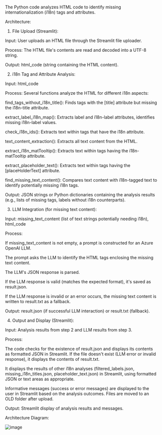 The Python code analyzes HTML code to identify missing internationalization (i18n) tags and attributes. 

Architecture:

1. File Upload (Streamlit):

Input: User uploads an HTML file through the Streamlit file uploader.

Process: The HTML file's contents are read and decoded into a UTF-8 string.

Output: html_code (string containing the HTML content).

2. i18n Tag and Attribute Analysis:

Input: html_code

Process: Several functions analyze the HTML for different i18n aspects:

find_tags_without_i18n_title(): Finds tags with the [title] attribute but missing the i18n-title attribute.

extract_label_i18n_map(): Extracts label and i18n-label attributes, identifies missing i18n-label values.

check_i18n_ids(): Extracts text within tags that have the i18n attribute.

text_content_extraction(): Extracts all text content from the HTML.

extract_i18n_matTooltip(): Extracts text within tags having the i18n-matTooltip attribute.

extract_placeholder_text(): Extracts text within tags having the [placeHolderText] attribute.

find_missing_text_content(): Compares text content with i18n-tagged text to identify potentially missing i18n tags.

Output: JSON strings or Python dictionaries containing the analysis results (e.g., lists of missing tags, labels without i18n counterparts).

3. LLM Integration (for missing text content):

Input: missing_text_content (list of text strings potentially needing i18n), html_code

Process:

If missing_text_content is not empty, a prompt is constructed for an Azure OpenAI LLM.

The prompt asks the LLM to identify the HTML tags enclosing the missing text content.

The LLM's JSON response is parsed.

If the LLM response is valid (matches the expected format), it's saved as result.json.

If the LLM response is invalid or an error occurs, the missing text content is written to result.txt as a fallback.

Output: result.json (if successful LLM interaction) or result.txt (fallback).

4. Output and Display (Streamlit):

Input: Analysis results from step 2 and LLM results from step 3.

Process:

The code checks for the existence of result.json and displays its contents as formatted JSON in Streamlit. If the file doesn't exist (LLM error or invalid response), it displays the contents of result.txt.

It displays the results of other i18n analyses (filtered_labels.json, missing_i18n_titles.json, placeholder_text.json) in Streamlit, using formatted JSON or text areas as appropriate.

Informative messages (success or error messages) are displayed to the user in Streamlit based on the analysis outcomes. Files are moved to an OLD folder after upload.

Output: Streamlit display of analysis results and messages.


Architecture Diagram:

![image](https://github.com/user-attachments/assets/fe51bab4-dc5e-4a63-9fd5-56b2315d996a)

